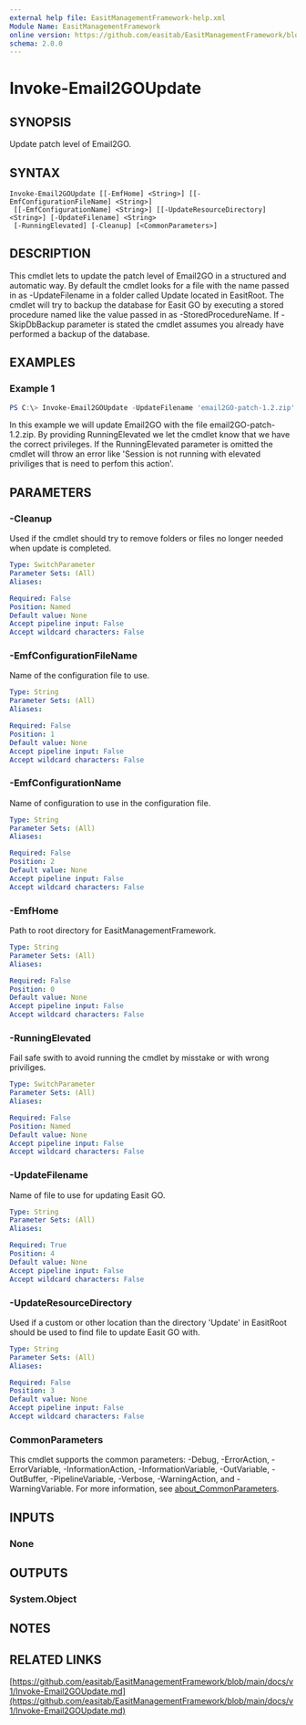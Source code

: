 ```yaml
---
external help file: EasitManagementFramework-help.xml
Module Name: EasitManagementFramework
online version: https://github.com/easitab/EasitManagementFramework/blob/development/docs/v1/Invoke-Email2GOUpdate.md
schema: 2.0.0
---
```


# Invoke-Email2GOUpdate

## SYNOPSIS

Update patch level of Email2GO.

## SYNTAX

```
Invoke-Email2GOUpdate [[-EmfHome] <String>] [[-EmfConfigurationFileName] <String>]
 [[-EmfConfigurationName] <String>] [[-UpdateResourceDirectory] <String>] [-UpdateFilename] <String>
 [-RunningElevated] [-Cleanup] [<CommonParameters>]
```

## DESCRIPTION

This cmdlet lets to update the patch level of Email2GO in a structured and automatic way. By default the cmdlet looks for a file with the name passed in as -UpdateFilename in a folder called Update located in EasitRoot. The cmdlet will try to backup the database for Easit GO by executing a stored procedure named like the value passed in as -StoredProcedureName.
If -SkipDbBackup parameter is stated the cmdlet assumes you already have performed a backup of the database.

## EXAMPLES

### Example 1

```powershell
PS C:\> Invoke-Email2GOUpdate -UpdateFilename 'email2GO-patch-1.2.zip' -RunningElevated
```

In this example we will update Email2GO with the file email2GO-patch-1.2.zip. By providing RunningElevated we let the cmdlet know that we have the correct privileges. If the RunningElevated parameter is omitted the cmdlet will throw an error like 'Session is not running with elevated priviliges that is need to perfom this action'.

## PARAMETERS

### -Cleanup

Used if the cmdlet should try to remove folders or files no longer needed when update is completed.

```yaml
Type: SwitchParameter
Parameter Sets: (All)
Aliases:

Required: False
Position: Named
Default value: None
Accept pipeline input: False
Accept wildcard characters: False
```

### -EmfConfigurationFileName

Name of the configuration file to use.

```yaml
Type: String
Parameter Sets: (All)
Aliases:

Required: False
Position: 1
Default value: None
Accept pipeline input: False
Accept wildcard characters: False
```

### -EmfConfigurationName

Name of configuration to use in the configuration file.

```yaml
Type: String
Parameter Sets: (All)
Aliases:

Required: False
Position: 2
Default value: None
Accept pipeline input: False
Accept wildcard characters: False
```

### -EmfHome

Path to root directory for EasitManagementFramework.

```yaml
Type: String
Parameter Sets: (All)
Aliases:

Required: False
Position: 0
Default value: None
Accept pipeline input: False
Accept wildcard characters: False
```

### -RunningElevated

Fail safe swith to avoid running the cmdlet by misstake or with wrong priviliges.

```yaml
Type: SwitchParameter
Parameter Sets: (All)
Aliases:

Required: False
Position: Named
Default value: None
Accept pipeline input: False
Accept wildcard characters: False
```

### -UpdateFilename

Name of file to use for updating Easit GO.

```yaml
Type: String
Parameter Sets: (All)
Aliases:

Required: True
Position: 4
Default value: None
Accept pipeline input: False
Accept wildcard characters: False
```

### -UpdateResourceDirectory

Used if a custom or other location than the directory 'Update' in EasitRoot should be used to find file to update Easit GO with.

```yaml
Type: String
Parameter Sets: (All)
Aliases:

Required: False
Position: 3
Default value: None
Accept pipeline input: False
Accept wildcard characters: False
```

### CommonParameters
This cmdlet supports the common parameters: -Debug, -ErrorAction, -ErrorVariable, -InformationAction, -InformationVariable, -OutVariable, -OutBuffer, -PipelineVariable, -Verbose, -WarningAction, and -WarningVariable. For more information, see [about_CommonParameters](http://go.microsoft.com/fwlink/?LinkID=113216).

## INPUTS

### None
## OUTPUTS

### System.Object
## NOTES

## RELATED LINKS

[https://github.com/easitab/EasitManagementFramework/blob/main/docs/v1/Invoke-Email2GOUpdate.md](https://github.com/easitab/EasitManagementFramework/blob/main/docs/v1/Invoke-Email2GOUpdate.md)


